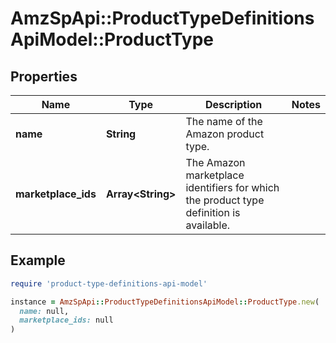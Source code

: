 # AmzSpApi::ProductTypeDefinitionsApiModel::ProductType

## Properties

| Name | Type | Description | Notes |
| ---- | ---- | ----------- | ----- |
| **name** | **String** | The name of the Amazon product type. |  |
| **marketplace_ids** | **Array&lt;String&gt;** | The Amazon marketplace identifiers for which the product type definition is available. |  |

## Example

```ruby
require 'product-type-definitions-api-model'

instance = AmzSpApi::ProductTypeDefinitionsApiModel::ProductType.new(
  name: null,
  marketplace_ids: null
)
```

